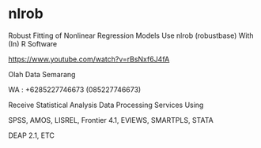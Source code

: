 # nlrob
Robust Fitting of Nonlinear Regression Models Use nlrob (robustbase) With (In) R Software

https://www.youtube.com/watch?v=rBsNxf6J4fA

Olah Data Semarang

WA : +6285227746673 (085227746673)

Receive Statistical Analysis Data Processing Services Using

SPSS, AMOS, LISREL, Frontier 4.1, EVIEWS, SMARTPLS, STATA

DEAP 2.1, ETC
